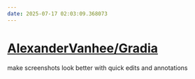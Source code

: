```yaml
---
date: 2025-07-17 02:03:09.368073
---
```


# [AlexanderVanhee/Gradia](https://github.com/AlexanderVanhee/Gradia)

make screenshots look better with quick edits and annotations